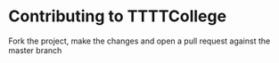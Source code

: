 # Contributing to TTTTCollege

Fork the project, make the changes and open a pull request against the master branch